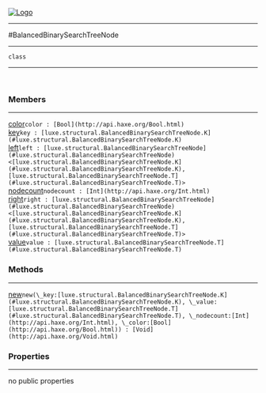 
[![Logo](../../../images/logo.png)](../../../api/index.html)

---



#BalancedBinarySearchTreeNode



---

`class`
<span class="meta">

</span>


---

&nbsp;
&nbsp;

<h3>Members</h3> <hr/><span class="member apipage">
            <a name="color"><a class="lift" href="#color">color</a></a><code class="signature apipage">color : [Bool](http://api.haxe.org/Bool.html)</code><br/></span>
        <span class="small_desc_flat"></span><span class="member apipage">
            <a name="key"><a class="lift" href="#key">key</a></a><code class="signature apipage">key : [luxe.structural.BalancedBinarySearchTreeNode.K](#luxe.structural.BalancedBinarySearchTreeNode.K)</code><br/></span>
        <span class="small_desc_flat"></span><span class="member apipage">
            <a name="left"><a class="lift" href="#left">left</a></a><code class="signature apipage">left : [luxe.structural.BalancedBinarySearchTreeNode](#luxe.structural.BalancedBinarySearchTreeNode)&lt;[luxe.structural.BalancedBinarySearchTreeNode.K](#luxe.structural.BalancedBinarySearchTreeNode.K), [luxe.structural.BalancedBinarySearchTreeNode.T](#luxe.structural.BalancedBinarySearchTreeNode.T)&gt;</code><br/></span>
        <span class="small_desc_flat"></span><span class="member apipage">
            <a name="nodecount"><a class="lift" href="#nodecount">nodecount</a></a><code class="signature apipage">nodecount : [Int](http://api.haxe.org/Int.html)</code><br/></span>
        <span class="small_desc_flat"></span><span class="member apipage">
            <a name="right"><a class="lift" href="#right">right</a></a><code class="signature apipage">right : [luxe.structural.BalancedBinarySearchTreeNode](#luxe.structural.BalancedBinarySearchTreeNode)&lt;[luxe.structural.BalancedBinarySearchTreeNode.K](#luxe.structural.BalancedBinarySearchTreeNode.K), [luxe.structural.BalancedBinarySearchTreeNode.T](#luxe.structural.BalancedBinarySearchTreeNode.T)&gt;</code><br/></span>
        <span class="small_desc_flat"></span><span class="member apipage">
            <a name="value"><a class="lift" href="#value">value</a></a><code class="signature apipage">value : [luxe.structural.BalancedBinarySearchTreeNode.T](#luxe.structural.BalancedBinarySearchTreeNode.T)</code><br/></span>
        <span class="small_desc_flat"></span>

<h3>Methods</h3> <hr/><span class="method apipage">
            <a name="new"><a class="lift" href="#new">new</a></a><code class="signature apipage">new(\_key:<span>[luxe.structural.BalancedBinarySearchTreeNode.K](#luxe.structural.BalancedBinarySearchTreeNode.K)</span>, \_value:<span>[luxe.structural.BalancedBinarySearchTreeNode.T](#luxe.structural.BalancedBinarySearchTreeNode.T)</span>, \_nodecount:<span>[Int](http://api.haxe.org/Int.html)</span>, \_color:<span>[Bool](http://api.haxe.org/Bool.html)</span>) : [Void](http://api.haxe.org/Void.html)</code><br/><span class="small_desc_flat"></span>
        </span>
    

<h3>Properties</h3> <hr/>no public properties

&nbsp;
&nbsp;
&nbsp;